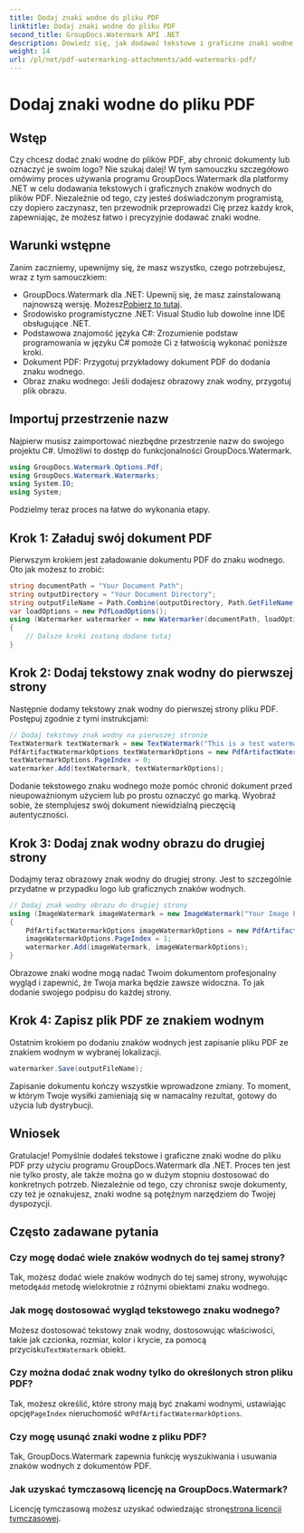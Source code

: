 ```yaml
---
title: Dodaj znaki wodne do pliku PDF
linktitle: Dodaj znaki wodne do pliku PDF
second_title: GroupDocs.Watermark API .NET
description: Dowiedz się, jak dodawać tekstowe i graficzne znaki wodne do plików PDF przy użyciu programu GroupDocs.Watermark dla platformy .NET, korzystając z naszego obszernego przewodnika krok po kroku.
weight: 14
url: /pl/net/pdf-watermarking-attachments/add-watermarks-pdf/
---
```


# Dodaj znaki wodne do pliku PDF

## Wstęp
Czy chcesz dodać znaki wodne do plików PDF, aby chronić dokumenty lub oznaczyć je swoim logo? Nie szukaj dalej! W tym samouczku szczegółowo omówimy proces używania programu GroupDocs.Watermark dla platformy .NET w celu dodawania tekstowych i graficznych znaków wodnych do plików PDF. Niezależnie od tego, czy jesteś doświadczonym programistą, czy dopiero zaczynasz, ten przewodnik przeprowadzi Cię przez każdy krok, zapewniając, że możesz łatwo i precyzyjnie dodawać znaki wodne.
## Warunki wstępne
Zanim zaczniemy, upewnijmy się, że masz wszystko, czego potrzebujesz, wraz z tym samouczkiem:
-  GroupDocs.Watermark dla .NET: Upewnij się, że masz zainstalowaną najnowszą wersję. Możesz[Pobierz to tutaj](https://releases.groupdocs.com/Watermark/net/).
- Środowisko programistyczne .NET: Visual Studio lub dowolne inne IDE obsługujące .NET.
- Podstawowa znajomość języka C#: Zrozumienie podstaw programowania w języku C# pomoże Ci z łatwością wykonać poniższe kroki.
- Dokument PDF: Przygotuj przykładowy dokument PDF do dodania znaku wodnego.
- Obraz znaku wodnego: Jeśli dodajesz obrazowy znak wodny, przygotuj plik obrazu.
## Importuj przestrzenie nazw
Najpierw musisz zaimportować niezbędne przestrzenie nazw do swojego projektu C#. Umożliwi to dostęp do funkcjonalności GroupDocs.Watermark.
```csharp
using GroupDocs.Watermark.Options.Pdf;
using GroupDocs.Watermark.Watermarks;
using System.IO;
using System;
```
Podzielmy teraz proces na łatwe do wykonania etapy.
## Krok 1: Załaduj swój dokument PDF
Pierwszym krokiem jest załadowanie dokumentu PDF do znaku wodnego. Oto jak możesz to zrobić:
```csharp
string documentPath = "Your Document Path";
string outputDirectory = "Your Document Directory";
string outputFileName = Path.Combine(outputDirectory, Path.GetFileName(documentPath));
var loadOptions = new PdfLoadOptions();
using (Watermarker watermarker = new Watermarker(documentPath, loadOptions))
{
    // Dalsze kroki zostaną dodane tutaj
}
```
## Krok 2: Dodaj tekstowy znak wodny do pierwszej strony
Następnie dodamy tekstowy znak wodny do pierwszej strony pliku PDF. Postępuj zgodnie z tymi instrukcjami:
```csharp
// Dodaj tekstowy znak wodny na pierwszej stronie
TextWatermark textWatermark = new TextWatermark("This is a test watermark", new Font("Arial", 8));
PdfArtifactWatermarkOptions textWatermarkOptions = new PdfArtifactWatermarkOptions();
textWatermarkOptions.PageIndex = 0;
watermarker.Add(textWatermark, textWatermarkOptions);
```

Dodanie tekstowego znaku wodnego może pomóc chronić dokument przed nieupoważnionym użyciem lub po prostu oznaczyć go marką. Wyobraź sobie, że stemplujesz swój dokument niewidzialną pieczęcią autentyczności.
## Krok 3: Dodaj znak wodny obrazu do drugiej strony
Dodajmy teraz obrazowy znak wodny do drugiej strony. Jest to szczególnie przydatne w przypadku logo lub graficznych znaków wodnych.
```csharp
// Dodaj znak wodny obrazu do drugiej strony
using (ImageWatermark imageWatermark = new ImageWatermark("Your Image Path"))
{
    PdfArtifactWatermarkOptions imageWatermarkOptions = new PdfArtifactWatermarkOptions();
    imageWatermarkOptions.PageIndex = 1;
    watermarker.Add(imageWatermark, imageWatermarkOptions);
}
```

Obrazowe znaki wodne mogą nadać Twoim dokumentom profesjonalny wygląd i zapewnić, że Twoja marka będzie zawsze widoczna. To jak dodanie swojego podpisu do każdej strony.
## Krok 4: Zapisz plik PDF ze znakiem wodnym
Ostatnim krokiem po dodaniu znaków wodnych jest zapisanie pliku PDF ze znakiem wodnym w wybranej lokalizacji.
```csharp
watermarker.Save(outputFileName);
```
Zapisanie dokumentu kończy wszystkie wprowadzone zmiany. To moment, w którym Twoje wysiłki zamieniają się w namacalny rezultat, gotowy do użycia lub dystrybucji.
## Wniosek
Gratulacje! Pomyślnie dodałeś tekstowe i graficzne znaki wodne do pliku PDF przy użyciu programu GroupDocs.Watermark dla .NET. Proces ten jest nie tylko prosty, ale także można go w dużym stopniu dostosować do konkretnych potrzeb. Niezależnie od tego, czy chronisz swoje dokumenty, czy też je oznakujesz, znaki wodne są potężnym narzędziem do Twojej dyspozycji.
## Często zadawane pytania
### Czy mogę dodać wiele znaków wodnych do tej samej strony?
 Tak, możesz dodać wiele znaków wodnych do tej samej strony, wywołując metodę`Add` metodę wielokrotnie z różnymi obiektami znaku wodnego.
### Jak mogę dostosować wygląd tekstowego znaku wodnego?
 Możesz dostosować tekstowy znak wodny, dostosowując właściwości, takie jak czcionka, rozmiar, kolor i krycie, za pomocą przycisku`TextWatermark` obiekt.
### Czy można dodać znak wodny tylko do określonych stron pliku PDF?
 Tak, możesz określić, które strony mają być znakami wodnymi, ustawiając opcję`PageIndex` nieruchomość w`PdfArtifactWatermarkOptions`.
### Czy mogę usunąć znaki wodne z pliku PDF?
Tak, GroupDocs.Watermark zapewnia funkcję wyszukiwania i usuwania znaków wodnych z dokumentów PDF.
### Jak uzyskać tymczasową licencję na GroupDocs.Watermark?
Licencję tymczasową możesz uzyskać odwiedzając stronę[strona licencji tymczasowej](https://purchase.groupdocs.com/temporary-license/).